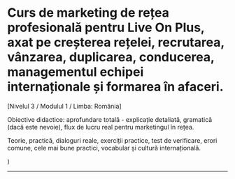 # Curs de marketing de rețea profesională pentru Live On Plus, axat pe creșterea rețelei, recrutarea, vânzarea, duplicarea, conducerea, managementul echipei internaționale și formarea în afaceri.


[Nivelul 3 / Modulul 1 / Limba: România]

Obiective didactice: aprofundare totală - explicație detaliată, gramatică (dacă este nevoie), flux de lucru real pentru marketingul în rețea.

Teorie, practică, dialoguri reale, exerciții practice, test de verificare, erori comune, cele mai bune practici, vocabular și cultură internațională.


)

---